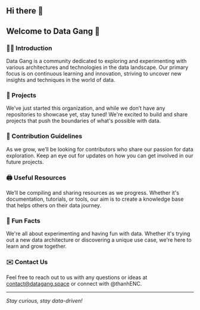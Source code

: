 ## Hi there 👋

<!--

**Here are some ideas to get you started:**

🙋‍♀️ A short introduction - what is your organization all about?
🌈 Contribution guidelines - how can the community get involved?
👩‍💻 Useful resources - where can the community find your docs? Is there anything else the community should know?
🍿 Fun facts - what does your team eat for breakfast?
🧙 Remember, you can do mighty things with the power of [Markdown](https://docs.github.com/github/writing-on-github/getting-started-with-writing-and-formatting-on-github/basic-writing-and-formatting-syntax)
-->
## Welcome to Data Gang 👋

### 🙋‍♀️ Introduction
Data Gang is a community dedicated to exploring and experimenting with various architectures and technologies in the data landscape. Our primary focus is on continuous learning and innovation, striving to uncover new insights and techniques in the world of data.

### 📂 Projects
We’ve just started this organization, and while we don’t have any repositories to showcase yet, stay tuned! We're excited to build and share projects that push the boundaries of what's possible with data.

### 🌈 Contribution Guidelines
As we grow, we’ll be looking for contributors who share our passion for data exploration. Keep an eye out for updates on how you can get involved in our future projects.

### 🖨️ Useful Resources
We’ll be compiling and sharing resources as we progress. Whether it's documentation, tutorials, or tools, our aim is to create a knowledge base that helps others on their data journey.

### 🍿 Fun Facts
We're all about experimenting and having fun with data. Whether it's trying out a new data architecture or discovering a unique use case, we're here to learn and grow together.

### ✉️ Contact Us
Feel free to reach out to us with any questions or ideas at [contact@datagang.space](mailto:contact@datagang.space) or connect with @thanhENC.

---

_Stay curious, stay data-driven!_
